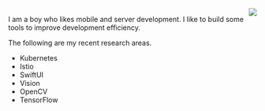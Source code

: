 <img align="right" src="https://github-readme-stats.vercel.app/api?username=catchzeng&show_icons=true&icon_color=CE1D2D&text_color=718096&bg_color=ffffff&hide_title=true" />

I am a boy who likes mobile and server development. I like to build some tools to improve development efficiency.

The following are my recent research areas.

- Kubernetes
- Istio
- SwiftUI
- Vision
- OpenCV
- TensorFlow

